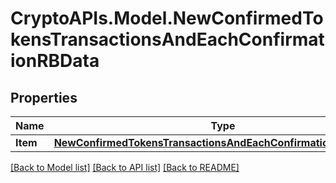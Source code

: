 # CryptoAPIs.Model.NewConfirmedTokensTransactionsAndEachConfirmationRBData

## Properties

Name | Type | Description | Notes
------------ | ------------- | ------------- | -------------
**Item** | [**NewConfirmedTokensTransactionsAndEachConfirmationRBDataItem**](NewConfirmedTokensTransactionsAndEachConfirmationRBDataItem.md) |  | 

[[Back to Model list]](../README.md#documentation-for-models) [[Back to API list]](../README.md#documentation-for-api-endpoints) [[Back to README]](../README.md)

